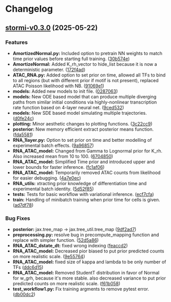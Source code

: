 # Changelog

## [stormi-v0.3.0](https://github.com/pinellolab/stormi/compare/stormi-v0.2.9...stormi-v0.3.0) (2025-05-22)

### Features

* **AmortizedNormal.py:** Included option to pretrain NN weights to match time prior values before starting full training. ([30b574e](https://github.com/pinellolab/stormi/commit/30b574e8913f2ee02b0377e6fdf939f1eb6286bd))
* **AmortizeNormal:** Added K_rh_vector to hide_list because it is now a deterministic parameter. ([172f4ad](https://github.com/pinellolab/stormi/commit/172f4ad3484c853af05205aaf931b68293f8d1ab))
* **ATAC_RNA.py:** Added option to set prior on time, allowed all TFs to bind to all regions (but with different prior if motif is not present), replaced ATAC Poisson likelihood with NB. ([91069e1](https://github.com/pinellolab/stormi/commit/91069e124b2634e35ef35749ec2bb0896bf45890))
* **models:** Added new models to init file. ([0287063](https://github.com/pinellolab/stormi/commit/0287063f407710cb0268200f0ede15d0158ed13c))
* **models:** New ODE based model that can produce multiple diverging paths from similar initial conditions via highly-nonlinear transcription rate function based on 4-layer neural net. ([9ced532](https://github.com/pinellolab/stormi/commit/9ced5322f1644b2e613c483554ebae93c790d8ef))
* **models:** New SDE based model simulating multiple trajectories. ([d0fe24c](https://github.com/pinellolab/stormi/commit/d0fe24c67f77311bf4d13d32eebc1cbd9fa02067))
* **plotting:** Minor aesthetic changes to plotting functions. ([3c22cc9](https://github.com/pinellolab/stormi/commit/3c22cc97141a006f2b50a86061a72e22bda78bdc))
* **posterior:** New memory efficient extract posterior means function. ([fda5581](https://github.com/pinellolab/stormi/commit/fda55819eba5b0ffc1b372a607dd92cfdf054a74))
* **RNA_1layer.py:** Option to set prior on time and better modelling of experimental batch effects. ([9a96857](https://github.com/pinellolab/stormi/commit/9a96857e645139243bad1d17e29f3a3b70563c99))
* **RNA_ATAC_model:** Changed from Gamma to Lognormal prior for K_rh. Also increased mean from 10 to 100. ([6704850](https://github.com/pinellolab/stormi/commit/6704850fd149fc3f54d6d7f41a12e176b4a2fa44))
* **RNA_ATAC_model:** Simplified Time prior and introduced upper and lower bounds for faster inference. ([fc1af06](https://github.com/pinellolab/stormi/commit/fc1af064fd0f39555f5b5282340f5834d3d7ffee))
* **RNA_ATAC_model:** Temporarily removed ATAC counts from likelihood for easier debugging. ([4a7e0ec](https://github.com/pinellolab/stormi/commit/4a7e0ecd6c6f51755a8dc226b50917be5296b332))
* **RNA_utils:** xtracting prior knowledge of differentiation time and experimental batch identity. ([5d52f85](https://github.com/pinellolab/stormi/commit/5d52f85ba38ba4cb914a7911e1a845d5c81b9c87))
* **tests:** Tests for basic workflow with variational inference. ([ecf7cfa](https://github.com/pinellolab/stormi/commit/ecf7cfa8178d9bc8267b7a9f1c8eee4a88ba7787))
* **train:** Handling of minibatch training when prior time for cells is given. ([ad7df78](https://github.com/pinellolab/stormi/commit/ad7df78eefdb2b135851500cab415d8910ac57d3))

### Bug Fixes

* **posterior:**  jax.tree_map -> jax.tree_util.tree_map ([9df2ad7](https://github.com/pinellolab/stormi/commit/9df2ad71651ecaba39bc8b416075e824c0aae309))
* **preprocessing.py:** resolve bug in precompute_mapping function and replace with simpler function. ([52d5a86](https://github.com/pinellolab/stormi/commit/52d5a867078057851268358d671d34ff6f798f1d))
* **RNA_ATAC_dstate_dt:** fixed wrong indexing ([feaccd2](https://github.com/pinellolab/stormi/commit/feaccd214fa37bb9d8eb61dfc3d53490bc5153dd))
* **RNA_ATAC_model:** Decreased pior biased to put prior predicted counts on more realistic scale. ([9e55764](https://github.com/pinellolab/stormi/commit/9e5576469ebe90f16c5bea2602be0b4db4426b7c))
* **RNA_ATAC_model:** fixed size of kappa and lambda to be only number of TFs ([ddc6d15](https://github.com/pinellolab/stormi/commit/ddc6d1501187b97c40c4a6b06eb641b0d285f976))
* **RNA_ATAC_model:** Removed StudentT distribution in favor of Normal for w_grh, because it's more stable. also decreased variance to put prior predicted counts on more realistic scale. ([f61b058](https://github.com/pinellolab/stormi/commit/f61b058032f22af6299a240a0213f8ccd1ec3554))
* **test_workflow1.py:** Fix training argments to remove pytest error. ([db00dc2](https://github.com/pinellolab/stormi/commit/db00dc26d4fd7583f9d7e897b60f5711afac6a17))
